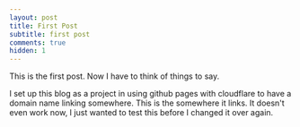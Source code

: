 ```yaml
---
layout: post
title: First Post
subtitle: first post
comments: true
hidden: 1 
---
```


This is the first post. Now I have to think of things to say.

I set up this blog as a project in using github pages with cloudflare to have a domain name linking somewhere. This is the somewhere it links. It doesn't even work now, I just wanted to test this before I changed it over again.

